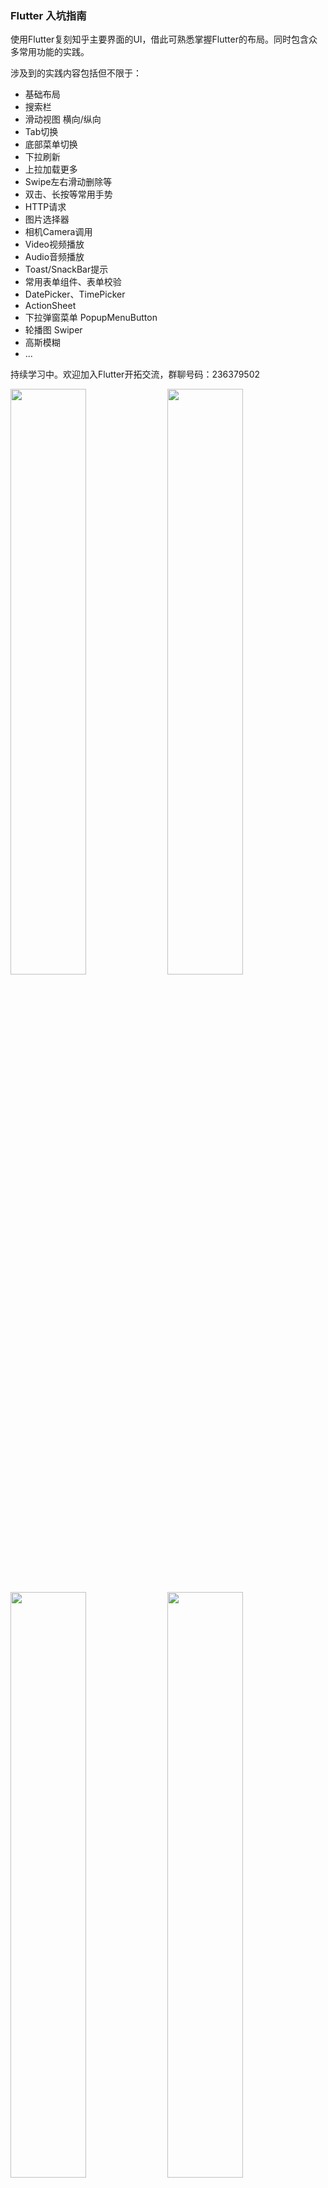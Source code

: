 ### Flutter 入坑指南

使用Flutter复刻知乎主要界面的UI，借此可熟悉掌握Flutter的布局。同时包含众多常用功能的实践。

涉及到的实践内容包括但不限于：

- 基础布局
- 搜索栏
- 滑动视图 横向/纵向
- Tab切换
- 底部菜单切换
- 下拉刷新
- 上拉加载更多
- Swipe左右滑动删除等
- 双击、长按等常用手势
- HTTP请求
- 图片选择器
- 相机Camera调用
- Video视频播放
- Audio音频播放
- Toast/SnackBar提示
- 常用表单组件、表单校验
- DatePicker、TimePicker
- ActionSheet
- 下拉弹窗菜单 PopupMenuButton
- 轮播图 Swiper
- 高斯模糊
- ...

持续学习中。欢迎加入Flutter开拓交流，群聊号码：236379502


<img src="./screenshoot/1.png" width = "49%" />  <img src="./screenshoot/2.png" width = "49%" />

<img src="./screenshoot/3.png" width = "49%" />  <img src="./screenshoot/4.png" width = "49%" />

<img src="./screenshoot/5.png" width = "49%" />  <img src="./screenshoot/6.png" width = "49%" />

<img src="./screenshoot/7.png" width = "49%" />  <img src="./screenshoot/8.png" width = "49%" />

<img src="./screenshoot/9.png" width = "49%" />  <img src="./screenshoot/10.png" width = "49%" />





